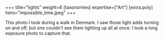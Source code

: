 +++
title="lights"
weight=6
[taxonomies]
expertise=["Art"]
[extra.poly]
hero="impossible_time.jpeg"
+++

This photo I took during a walk in Denmark. I saw those light adds turning on and off, but one couldn't see them lighting up all at once. I took a long exposure photo to capture that.